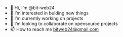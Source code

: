 - 👋 Hi, I’m @bit-web24
- 👀 I’m interested in bulding new things
- 🌱 I’m currently working on projects
- 💞️ I’m looking to collaborate on opensource projects
- 📫 How to reach me bitweb24@gmail.com

<!---
bit-web24/bit-web24 is a ✨ special ✨ repository because its `README.md` (this file) appears on your GitHub profile.
You can click the Preview link to take a look at your changes.
--->
